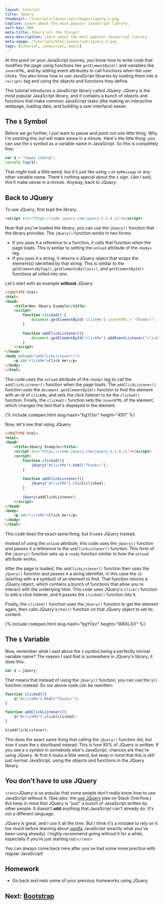 ```yaml
---
layout: tutorial
title: JQuery
thumbnail: /tutorials/javascript/images/jquery-1.png
tagline: Learn about the most popular JavaScript library.
sort-key: 800
meta-title: JQuery all the things?
meta-description: Learn about the most popular JavaScript library.
meta-image: /tutorials/html/javascript/jquery-2.png
tags: [tutorial, javascript, basic]
---
```


At this point on your JavaScript journey, you know how to write code that modifies the page using functions like `getElementById()` and variables like `innerHTML`, and by setting event attributes to call functions when the user clicks. You also know how to use JavaScript libraries by loading them into a `<script>` tag and using the objects and functions they define.

This tutorial introduces a JavaScript library called JQuery. JQuery is the most popular JavaScript library, and it contains a bunch of objects and functions that make common JavaScript tasks (like making an interactive webpage, loading data, and building a user interface) easier.

## The `$` Symbol

Before we go further, I just want to pause and point out one little thing. Why I'm pointing this out will make sense in a minute. Here's the little thing: you can use the `$` symbol as a variable name in JavaScript. So this is completely fine:

```javascript
var $ = "happy coding";
console.log($);
```

That might look a little weird, but it's just like using `x` or `myMessage` or any other variable name. There's nothing special about the `$` sign. Like I said, this'll make sense in a minute. Anyway, back to JQuery.

## Back to JQuery

To use JQuery, first load the library:

```html
<script src="https://code.jquery.com/jquery-2.2.4.js"></script>
```

Now that you've loaded the library, you can use the `jQuery()` function that the library provides. The `jQuery()` function works in two forms:

- If you pass it a reference to a function, it calls that function when the page loads. This is similar to setting the `onload` attribute of the `<body>` tag.
- If you pass it a string, it returns a JQuery object that wraps the element(s) identified by that string. This is similar to the `getElementsByTag()`, `getElementsByClass()`, and `getElementById()` functions all rolled into one.

Let's start with an example **without** JQuery:

```html
<!DOCTYPE html>
<html>
<head>
	<title>Non JQuery Example</title>
	<script>
		function clicked() {
			document.getElementById('clickMe').innerHTML = "Thanks!";
		}
		
		function addClickListener(){
			document.getElementById("clickMe").addEventListener("click", clicked);
		}
	</script>
</head>
<body onload="addClickListener()">
	<p id="clickMe">Click me!</p>
</body>
</html>
```

This code uses the `onload` attribute of the `<body>` tag to call the `addClickListener()` function when the page loads. The `addClickListener()` function uses the `document.getElementById()` function to find the element with an id of `clickMe`, and sets the click listener to be the `clicked()` function. Finally, the `clicked()` function sets the `innerHTML` of the element, which changes the text that's displayed in the element.

{% include codepen.html slug-hash="bgYOor" height="450" %}

Now, let's see that using JQuery:

```html
<!DOCTYPE html>
<html>
<head>
	<title>JQuery Example</title>
	<script src="https://code.jquery.com/jquery-2.2.4.js"></script>
	<script>
		function clicked(){
			jQuery("#clickMe").html("Thanks!");
		}
	
		function addClickListener(){
			jQuery("#clickMe").click(clicked);
		}
		
		jQuery(addClickListener);
	</script>
</head>
<body>
	<p id="clickMe">Click me!</p>
</body>
</html>
```

This code does the exact same thing, but it uses JQuery instead.

Instead of using the `onload` attribute, this code uses the `jQuery()` function and passes it a reference to the `addClickListener()` function. This form of the `jQuery()` function sets up a `ready` function similar to how the `onload` attribute works.

After the page is loaded, the `addClickListener()` function then uses the `jQuery()` function and passes it a string identifier, in this case the `id` (starting with a `#` symbol) of an element to find. That function returns a JQuery object, which contains a bunch of functions that allow you to interact with the underlying html. This code uses JQuery's `click()` function to add a click listener, and it passes the `clicked()` function into it.

Finally, the `clicked()` function uses the `jQuery()` function to get the element again, then calls JQuery's `html()` function on that JQuery object to set its content.

{% include codepen.html slug-hash="bgYOor" height="WRXLXX" %}

## The `$` Variable

Now, remember what I said about the `$` symbol being a perfectly normal variable name? The reason I said that is somewhere in JQuery's library, it does this:

```javascript
var $ = jQuery;
```

That means that instead of using the `jQuery()` function, you can use the `$()` function instead. So our above code can be rewritten:

```javascript
function clicked(){
	$("#clickMe").html("Thanks!");
}

function addClickListener(){
	$("#clickMe").click(clicked);
}

$(addClickListener);
```

This does the exact same thing that calling the `jQuery()` function did, but now it uses the `$` shorthand instead. This is how 95% of JQuery is written. If you see a `$` symbol in somebody else's JavaScript, chances are they're using JQuery. At first it looks a little weird, but keep in mind that this is still just normal JavaScript, using the objects and functions in the JQuery library.

## You don't have to use JQuery

`<rant>`JQuery is so popular that some people don't really know how to use JavaScript without it. (See also: the [use JQuery](http://meta.stackexchange.com/a/19492/294611) joke on Stack Overflow.) But keep in mind that JQuery is "just" a bunch of JavaScript written by other people. It doesn't **add** anything that JavaScript can't already do. It's not a different language.

JQuery is great, and I use it all the time. But I think it's a mistake to rely on it too much before learning about [vanilla](https://en.wikipedia.org/wiki/Vanilla_software) JavaScript (exactly what you've been using already). I highly recommend going without it for a while, especially if you're just starting out.`</rant>`

You can always come back here after you've had some more practice with regular JavaScript!

## Homework

- Go back and redo some of your previous homeworks using JQuery.

## Next: [Bootstrap](/tutorials/javascript/bootstrap)
